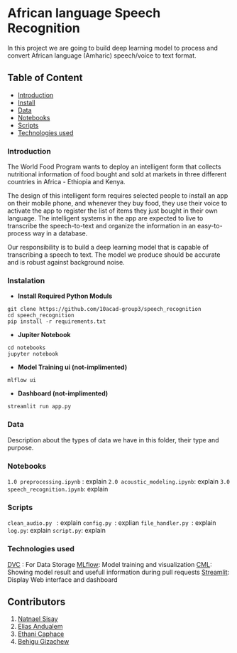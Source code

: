 # African language Speech Recognition

In this project we are going to build deep learning model  to process and convert African language (Amharic) speech/voice to text format.

## Table of Content
- [Introduction](#introduction)
- [Install](#instalation)
- [Data](#data)
- [Notebooks](#notebooks)
- [Scripts](#scripts)
- [Technologies used](#technologies-used)

### Introduction
The World Food Program wants to deploy an intelligent form that collects nutritional information of food bought and sold at markets in three different countries in Africa - Ethiopia and Kenya.  

The design of this intelligent form requires selected people to install an app on their mobile phone, and whenever they buy food, they use their voice to activate the app to register the list of items they just bought in their own language. The intelligent systems in the app are expected to live to transcribe the speech-to-text and organize the information in an easy-to-process way in a database. 

 Our responsibility is to build a deep learning model that is capable of transcribing a speech to text. The model we produce should be accurate and is robust against background noise.

### Instalation
- **Install Required Python Moduls**
``` 
git clone https://github.com/10acad-group3/speech_recognition
cd speech_recognition
pip install -r requirements.txt
```

- **Jupiter Notebook**
```
cd notebooks
jupyter notebook
```

- **Model Training ui (not-implimented)**
```
mlflow ui
```

- **Dashboard (not-implimented)**
```
streamlit run app.py
```

### Data
Description about the types of data we have in this folder, their type and purpose.

### Notebooks

```1.0 preprocessing.ipynb``` : explain 
```2.0 acoustic_modeling.ipynb```: explain
```3.0 speech_recognition.ipynb```: explain

### Scripts
```clean_audio.py ``` : explain
```config.py ```: explian
```file_handler.py ```: explain
```log.py```: explain
```script.py```: explain

### Technologies used
[DVC](https://dvc.org/) : For Data Storage
[MLflow](https://www.mlflow.org/): Model training and visualization
[CML](https://github.com/iterative/cml): Showing model result and usefull information during pull requests
[Streamlit](https://streamlit.io/): Display Web interface and dashboard


## Contributors
1. [Natnael Sisay](https://github.com/NatnaelSisay)
2. [Elias Andualem](https://github.com/eandualem)
3. [Ethani Caphace](https://github.com/Caphace-Ethan)
4. [Behigu Gizachew](https://github.com)
